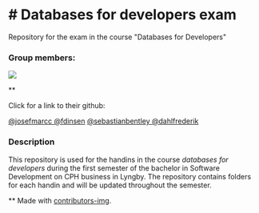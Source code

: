 # # Databases for developers exam 
Repository for the exam in the course "Databases for Developers" 

### Group members: 
<a href = "https://github.com/dahlfrederik/database_exam/graphs/contributors">
  <img src = "https://contrib.rocks/image?repo=https://github.com/dahlfrederik/database_exam/graphs/contributors"/>
</a>

**


Click for a link to their github: 

[@josefmarcc ](https://github.com/josefmarcc)
[@fdinsen](https://github.com/fdinsen)
[@sebastianbentley ](https://github.com/SebastianBentley)
[@dahlfrederik ](https://github.com/dahlfrederik)



### Description
This repository is used for the handins in the course _databases for developers_ during the first semester of the bachelor in Software Development on CPH business in Lyngby. 
The repository contains folders for each handin and will be updated throughout the semester. 









** Made with [contributors-img](https://contrib.rocks).
